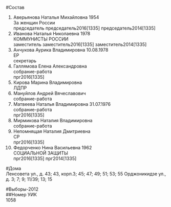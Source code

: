 #Состав  
1. Аверьянова Наталья Михайловна 1954  
    За женщин России  
    председатель председатель2016[1335] председатель2014[1335]  
2. Иванова Наталья Николаевна 1978  
    КОММУНИСТЫ РОССИИ  
    заместитель заместитель2016[1335] заместитель2014[1335]  
3. Анчукова Аурика Владимировна 10.08.1978  
    ЕР  
    секретарь  
4. Галлямова Елена Александровна  
    собрание-работа  
    прг2016[1335]  
5. Кирова Марина Владимировна  
    ЛДПР  
6. Мануйлов Андрей Вячеславович  
    собрание-работа  
7. Матвеева Наталья Владимировна 31.07.1976  
    собрание-работа  
    прг2016[1335]  
8. Мирмикова Наталия Владимировна  
    собрание-работа  
9. Непомнящая Наталия Дмитриевна  
    СР  
    прг2016[1335]  
10. Федорченко Нина Васильевна 1962  
    СОЦИАЛЬНОЙ ЗАЩИТЫ  
    прг2016[1335] прг2014[1335]  
  
#Дома  
Ленсовета ул., д. 43; 43, корп.З; 45; 47; 49; 51; 53; 55 Орджоникидзе ул., д. 3; 7; 9; 11/39; 13; 15  
  
#Выборы-2012  
##Номер УИК  
1058  
